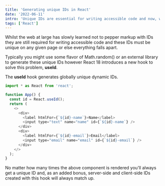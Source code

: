 ```yaml
---
title: 'Generating unique IDs in React'
date: '2022-06-11'
intro: 'Unique IDs are essential for writing accessible code and now, with React 18, things just got allot easier.'
tags: ['React']
---
```


Whilst the web at large has slowly learned not to pepper markup with IDs they are still required for writing accessible code and these IDs must be unique on any given page or else everything falls apart.

Typically you might use some flavor of Math.random() or an external library to generate these unique IDs however React 18 introduces a new hook to solve this problem, **useId**.

The **useId** hook generates globally unique dynamic IDs.

```javascript
import * as React from 'react';

function App() {
  const id = React.useId();
  return (
    <>
      <div>
        <label htmlFor={`${id}-name`}>Name</label>
        <input type="text" name="name" id={`${id}-name`} />
      </div>
      <div>
        <label htmlFor={`${id}-email`}>Email</label>
        <input type="email" name="email" id={`${id}-email`} />
      </div>
    </>
  );
}
```

No matter how many times the above component is rendered you’ll always get a unique ID and, as an added bonus, server-side and client-side IDs created with this hook will always match up.
